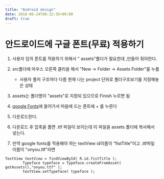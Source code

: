 ```yaml
---
title: "Android design"
date: 2018-06-24T00:32:35+09:00
draft: true
---
```


# 안드로이드에 구글 폰트(무료) 적용하기 

1. 사용자 임의 폰트를 적용하기 위해서 " assets"폴더가 필요한데 ,만들어 줘야한다.

2. src폴더에 마우스 오른쪽 클리을 해서 "New -> Folder -> Assets  Folder"를 누룸
    - 사용자 폴저 구조마다 다름 현재 나는 project 단위로 폴더구조보기를 지정해놓은 상태

3. assets는 폴더명이 "assets"로 지정되 있으므로 Finish 누르면 됨

4. [google Fonts](https://fonts.google.com/?selection.family=Domine|Song+Myung)에 들어가서 마음에 드는 폰트에 + 를 누른다 

5. 다운로드한다.

6. 다운로드 후 압축을 풀면 .ttf 파일이 보이는데 이 파일을 assets 폴더에 복사해서 넣는다.

7. 만약 google fonts를 적용해야 하는 textView id이름이 "fistTitle"이고 .ttf파일 이름이 "onyou.ttf"라면

```
TextView textView = findViewById( R.id.fistTitle );
        Typeface typeface = Typeface.createFromAsset( getAssets(),"onyou.ttf" );
        textView.setTypeface( typeface );
```